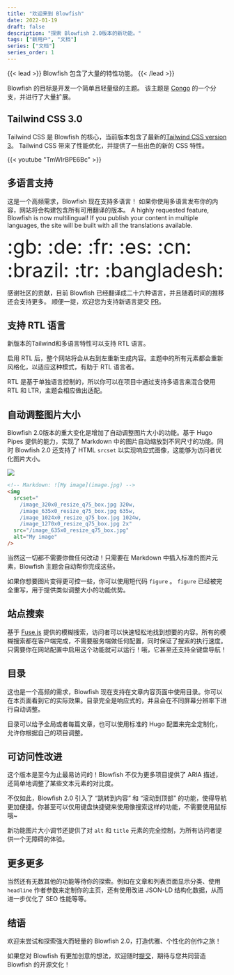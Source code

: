 ```yaml
---
title: "欢迎来到 Blowfish"
date: 2022-01-19
draft: false
description: "探索 Blowfish 2.0版本的新功能。"
tags: ["新用户", "文档"]
series: ["文档"]
series_order: 1
---
```


{{< lead >}}
Blowfish 包含了大量的特性功能。
{{< /lead >}}

Blowfish 的目标是开发一个简单且轻量级的主题。 该主题是 <a target="_blank" href="https://github.com/nunocoracao/congo">Congo</a> 的一个分支，并进行了大量扩展。

## Tailwind CSS 3.0

Tailwind CSS 是 Blowfish 的核心，当前版本包含了最新的[Tailwind CSS version 3](https://tailwindcss.com/blog/tailwindcss-v3)。
Tailwind CSS 带来了性能优化，并提供了一些出色的新的 CSS 特性。


{{< youtube "TmWIrBPE6Bc" >}}

## 多语言支持

这是一个高频需求，Blowfish 现在支持多语言！
如果你使用多语言发布你的内容，网站将会构建包含所有可用翻译的版本。
A highly requested feature, Blowfish is now multilingual! If you publish your content in multiple languages, the site will be built with all the translations available.

<div class="text-2xl text-center" style="font-size: 2.8rem">:gb: :de: :fr: :es: :cn: :brazil: :tr: :bangladesh:</div>

感谢社区的贡献，目前 Blowfish 已经翻译成二十六种语言，并且随着时间的推移还会支持更多。 顺便一提，欢迎您为支持新语言提交 [PR](https://github.com/nunocoracao/blowfish/pulls)。

## 支持 RTL 语言

新版本的Tailwind和多语言特性可以支持 RTL 语言。

启用 RTL 后，整个网站将会从右到左重新生成内容。主题中的所有元素都会重新风格化，以适应这种模式，有助于 RTL 语言者。

RTL 是基于单独语言控制的，所以你可以在项目中通过支持多语言来混合使用 RTL 和 LTR，主题会相应做出适配。

## 自动调整图片大小

Blowfish 2.0版本的重大变化是增加了自动调整图片大小的功能。基于 Hugo Pipes 提供的能力，实现了 Markdown 中的图片自动缩放到不同尺寸的功能。同时 Blowfish 2.0 还支持了 HTML `srcset` 以实现响应式图像，这能够为访问者优化图片大小。

![](image-resizing.png)

```html
<!-- Markdown: ![My image](image.jpg) -->
<img
  srcset="
    /image_320x0_resize_q75_box.jpg 320w,
    /image_635x0_resize_q75_box.jpg 635w,
    /image_1024x0_resize_q75_box.jpg 1024w,
    /image_1270x0_resize_q75_box.jpg 2x"
  src="/image_635x0_resize_q75_box.jpg"
  alt="My image"
/>
```

当然这一切都不需要你做任何改动！只需要在 Markdown 中插入标准的图片元素，Blowfish 主题会自动帮你完成这些。

如果你想要图片变得更可控一些，你可以使用短代码 `figure` 。 `figure` 已经被完全重写，用于提供类似调整大小的功能优势。

## 站点搜索

基于 [Fuse.js](https://fusejs.io) 提供的模糊搜索，访问者可以快速轻松地找到想要的内容。所有的模糊搜索都在客户端完成，不需要服务端做任何配置，同时保证了搜索的执行速度。只需要你在网站配置中启用这个功能就可以运行！哦，它甚至还支持全键盘导航！

## 目录

这也是一个高频的需求，Blowfish 现在支持在文章内容页面中使用目录。你可以在本页面看到它的实际效果。目录完全是响应式的，并且会在不同屏幕分辨率下进行自动调整。

目录可以给予全局或者每篇文章，也可以使用标准的 Hugo 配置来完全定制化，允许你根据自己的项目调整。

## 可访问性改进

这个版本是至今为止最易访问的！Blowfish 不仅为更多项目提供了 ARIA 描述，还简单地调整了某些文本元素的对比度。

不仅如此，Blowfish 2.0 引入了 “跳转到内容” 和 “滚动到顶部” 的功能，使得导航更加便捷。你甚至可以仅用键盘快捷键来使用像搜索这样的功能，不需要使用鼠标哦~

新功能图片大小调节还提供了对 `alt` 和 `title` 元素的完全控制，为所有访问者提供一个无障碍的体验。

## 更多更多

当然还有无数其他的功能等待你的探索。例如在文章和列表页面显示分类、使用 `headline` 作者参数来定制你的主页，还有使用改进 JSON-LD 结构化数据，从而进一步优化了 SEO 性能等等。

## 结语

欢迎来尝试和探索强大而轻量的 Blowfish 2.0，打造优雅、个性化的创作之旅！

如果您对 Blowfish 有更加创意的想法，欢迎随时[提交](https://github.com/nunocoracao/blowfish/discussions)，期待与您共同营造 Blowfish 的开源文化！
